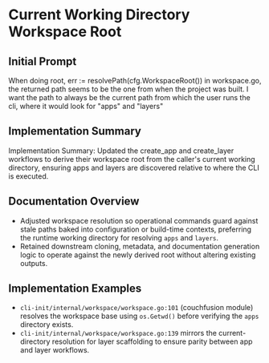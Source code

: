# Current Working Directory Workspace Root

## Initial Prompt
When doing root, err := resolvePath(cfg.WorkspaceRoot()) in workspace.go, the returned path seems to be the one from when the project was built. I want the path to always be the current path from which the user runs the cli, where it would look for "apps" and "layers"

## Implementation Summary
Implementation Summary: Updated the create_app and create_layer workflows to derive their workspace root from the caller's current working directory, ensuring apps and layers are discovered relative to where the CLI is executed.

## Documentation Overview
- Adjusted workspace resolution so operational commands guard against stale paths baked into configuration or build-time contexts, preferring the runtime working directory for resolving `apps` and `layers`.
- Retained downstream cloning, metadata, and documentation generation logic to operate against the newly derived root without altering existing outputs.

## Implementation Examples
- `cli-init/internal/workspace/workspace.go:101` (couchfusion module) resolves the workspace base using `os.Getwd()` before verifying the `apps` directory exists.
- `cli-init/internal/workspace/workspace.go:139` mirrors the current-directory resolution for layer scaffolding to ensure parity between app and layer workflows.
